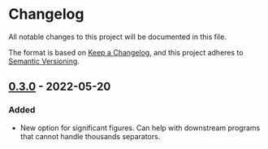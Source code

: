 # Changelog

All notable changes to this project will be documented in this file.

The format is based on [Keep a Changelog](https://keepachangelog.com/en/1.0.0/),
and this project adheres to [Semantic Versioning](https://semver.org/spec/v2.0.0.html).

## [0.3.0] - 2022-05-20

### Added

- New option for significant figures.
  Can help with downstream programs that cannot handle thousands separators.


[0.3.0]: https://github.com/mitchpaulus/excelchop/compare/v0.2.3...v0.3.0
